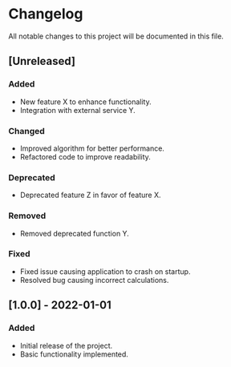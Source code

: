 # Changelog

All notable changes to this project will be documented in this file.

## [Unreleased]

### Added
- New feature X to enhance functionality.
- Integration with external service Y.

### Changed
- Improved algorithm for better performance.
- Refactored code to improve readability.

### Deprecated
- Deprecated feature Z in favor of feature X.

### Removed
- Removed deprecated function Y.

### Fixed
- Fixed issue causing application to crash on startup.
- Resolved bug causing incorrect calculations.

## [1.0.0] - 2022-01-01

### Added
- Initial release of the project.
- Basic functionality implemented.

